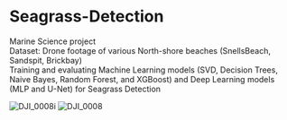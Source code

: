 # Seagrass-Detection
Marine Science project <br />
Dataset: Drone footage of various North-shore beaches (SnellsBeach, Sandspit, Brickbay) <br />
Training and evaluating Machine Learning models (SVD, Decision Trees, Naive Bayes, Random Forest, and XGBoost) and Deep Learning models (MLP and U-Net) for Seagrass Detection<br />

![DJI_0008i](https://github.com/shahrokh1106/Seagrass-Detection/assets/44213732/124fa19c-2883-4f4a-81e7-0e5e14ebcb26)
![DJI_0008](https://github.com/shahrokh1106/Seagrass-Detection/assets/44213732/38194e66-dae5-4b1c-a95e-881c3c31e136)

